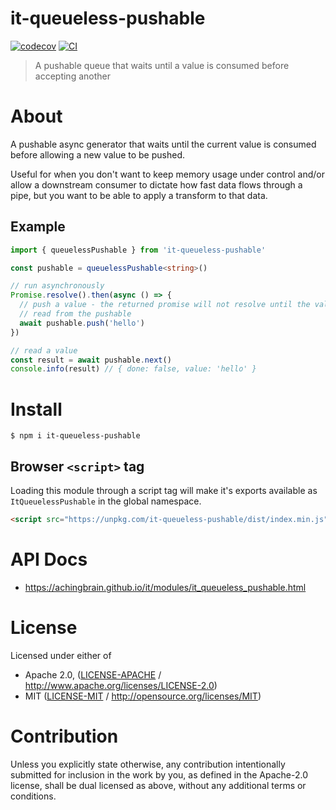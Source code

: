 # it-queueless-pushable

[![codecov](https://img.shields.io/codecov/c/github/achingbrain/it.svg?style=flat-square)](https://codecov.io/gh/achingbrain/it)
[![CI](https://img.shields.io/github/actions/workflow/status/achingbrain/it/js-test-and-release.yml?branch=main\&style=flat-square)](https://github.com/achingbrain/it/actions/workflows/js-test-and-release.yml?query=branch%3Amain)

> A pushable queue that waits until a value is consumed before accepting another

# About

<!--

!IMPORTANT!

Everything in this README between "# About" and "# Install" is automatically
generated and will be overwritten the next time the doc generator is run.

To make changes to this section, please update the @packageDocumentation section
of src/index.js or src/index.ts

To experiment with formatting, please run "npm run docs" from the root of this
repo and examine the changes made.

-->

A pushable async generator that waits until the current value is consumed
before allowing a new value to be pushed.

Useful for when you don't want to keep memory usage under control and/or
allow a downstream consumer to dictate how fast data flows through a pipe,
but you want to be able to apply a transform to that data.

## Example

```typescript
import { queuelessPushable } from 'it-queueless-pushable'

const pushable = queuelessPushable<string>()

// run asynchronously
Promise.resolve().then(async () => {
  // push a value - the returned promise will not resolve until the value is
  // read from the pushable
  await pushable.push('hello')
})

// read a value
const result = await pushable.next()
console.info(result) // { done: false, value: 'hello' }
```

# Install

```console
$ npm i it-queueless-pushable
```

## Browser `<script>` tag

Loading this module through a script tag will make it's exports available as `ItQueuelessPushable` in the global namespace.

```html
<script src="https://unpkg.com/it-queueless-pushable/dist/index.min.js"></script>
```

# API Docs

- <https://achingbrain.github.io/it/modules/it_queueless_pushable.html>

# License

Licensed under either of

- Apache 2.0, ([LICENSE-APACHE](https://github.com/achingbrain/it/blob/main/packages/it-queueless-pushable/LICENSE-APACHE) / <http://www.apache.org/licenses/LICENSE-2.0>)
- MIT ([LICENSE-MIT](https://github.com/achingbrain/it/blob/main/packages/it-queueless-pushable/LICENSE-MIT) / <http://opensource.org/licenses/MIT>)

# Contribution

Unless you explicitly state otherwise, any contribution intentionally submitted for inclusion in the work by you, as defined in the Apache-2.0 license, shall be dual licensed as above, without any additional terms or conditions.
